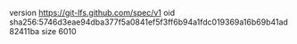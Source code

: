 version https://git-lfs.github.com/spec/v1
oid sha256:5746d3eae94dba377f5a0841ef5f3ff6b94a1fdc019369a16b69b41ad82411ba
size 6010
